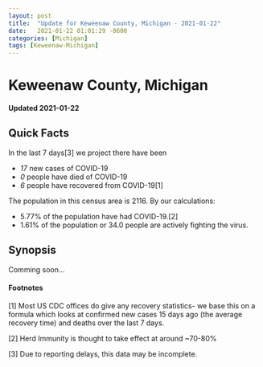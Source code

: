 ```yaml
---
layout: post
title:  "Update for Keweenaw County, Michigan - 2021-01-22"
date:   2021-01-22 01:01:29 -0600
categories: [Michigan]
tags: [Keweenaw-Michigan]
---
```


# Keweenaw County, Michigan
#### Updated 2021-01-22

## Quick Facts

In the last 7 days[3] we project there have been
- *17* new cases of COVID-19
- *0* people have died of COVID-19
- *6* people have recovered from COVID-19[1]

The population in this census area is 2116. By our calculations:
- 5.77% of the population have had COVID-19.[2]
- 1.61% of the population or 34.0 people are actively fighting the virus.

## Synopsis

Comming soon...


#### Footnotes

[1] Most US CDC offices do give any recovery statistics- we base this on a formula which looks at confirmed new cases
15 days ago (the average recovery time) and deaths over the last 7 days.

[2] Herd Immunity is thought to take effect at around ~70-80%

[3] Due to reporting delays, this data may be incomplete.
 
    